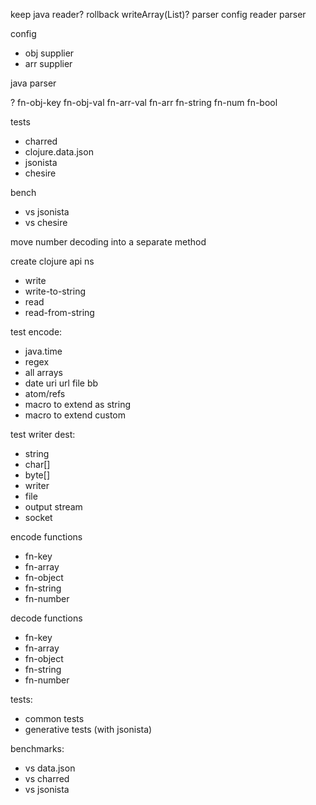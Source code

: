 
keep java reader?
rollback writeArray(List)?
parser config
reader parser

config
- obj supplier
- arr supplier

java parser

?
fn-obj-key
fn-obj-val
fn-arr-val
fn-arr
fn-string
fn-num
fn-bool

tests
- charred
- clojure.data.json
- jsonista
- chesire

bench
- vs jsonista
- vs chesire

move number decoding into a separate method

create clojure api ns
- write
- write-to-string
- read
- read-from-string

test encode:
- java.time
- regex
- all arrays
- date uri url file bb
- atom/refs
- macro to extend as string
- macro to extend custom

test writer dest:
- string
- char[]
- byte[]
- writer
- file
- output stream
- socket

encode functions
- fn-key
- fn-array
- fn-object
- fn-string
- fn-number

decode functions
- fn-key
- fn-array
- fn-object
- fn-string
- fn-number

tests:
- common tests
- generative tests (with jsonista)

benchmarks:
- vs data.json
- vs charred
- vs jsonista
